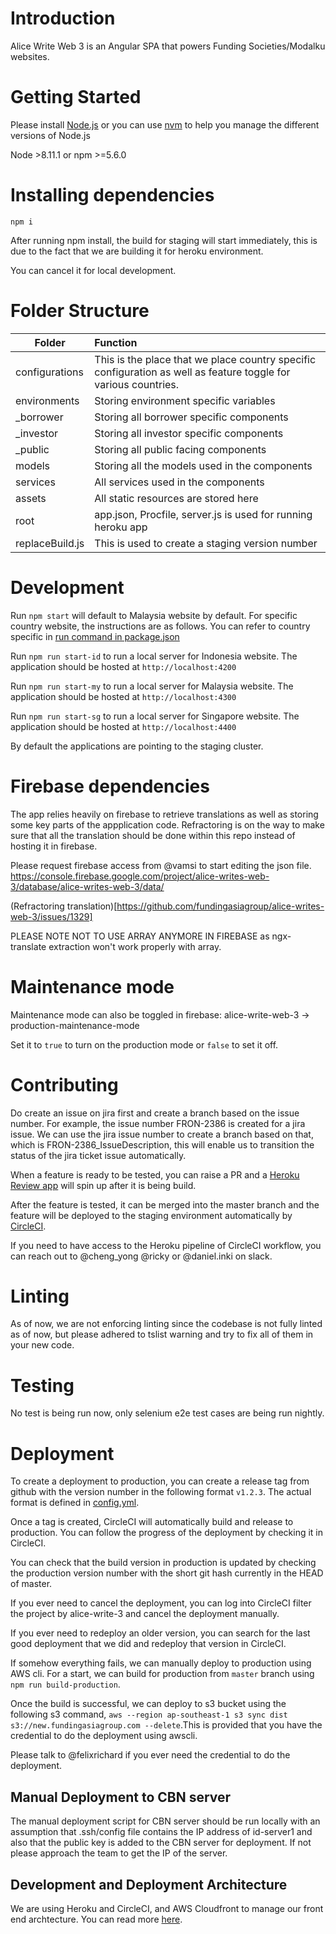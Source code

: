 # Introduction
Alice Write Web 3 is an Angular SPA that powers Funding Societies/Modalku websites.

# Getting Started
Please install [Node.js](https://nodejs.org/en/download/) or you can use [nvm](https://github.com/creationix/nvm#install-script) to help you manage the different versions of Node.js

Node >8.11.1 or npm >=5.6.0

# Installing dependencies
```
npm i 
```

After running npm install, the build for staging will start immediately, this is due to the fact that we are building it for heroku environment. 

You can cancel it for local development.

# Folder Structure
| Folder | Function |
|--------|:---------|
|configurations| This is the place that we place country specific configuration as well as feature toggle for various countries.|
| environments | Storing environment specific variables|
| _borrower| Storing all borrower specific components|
| _investor | Storing all investor specific components|
| _public | Storing all public facing components|
| models | Storing all the models used in the components|
| services | All services used in the components|
| assets | All static resources are stored here |
| root | app.json, Procfile, server.js is used for running heroku app|
| replaceBuild.js | This is used to create a staging version number|


# Development

Run `npm start` will default to Malaysia website by default. For specific country website, the instructions are as follows. You can refer to country specific in [run command in package.json](https://github.com/fundingasiagroup/alice-writes-web-3/blob/master/package.json#L8) 

Run `npm run start-id` to run a local server for Indonesia website. The application should be hosted at `http://localhost:4200`

Run `npm run start-my` to run a local server for Malaysia website. The application should be hosted at `http://localhost:4300`

Run `npm run start-sg` to run a local server for Singapore website. The application should be hosted at `http://localhost:4400`

By default the applications are pointing to the staging cluster.

# Firebase dependencies
The app relies heavily on firebase to retrieve translations as well as storing some key parts of the appplication code. Refractoring is on the way to make sure that all the translation should be done within this repo instead of hosting it in firebase.

Please request firebase access from @vamsi to start editing the json file.
https://console.firebase.google.com/project/alice-writes-web-3/database/alice-writes-web-3/data/


(Refractoring translation)[https://github.com/fundingasiagroup/alice-writes-web-3/issues/1329]

PLEASE NOTE NOT TO USE ARRAY ANYMORE IN FIREBASE as ngx-translate extraction won't work properly with array.

# Maintenance mode
Maintenance mode can also be toggled in firebase:
alice-write-web-3 -> production-maintenance-mode

Set it to `true` to turn on the production mode or `false` to set it off.

# Contributing
Do create an issue on jira first and create a branch based on the issue number. For example, the issue number FRON-2386
is created for a jira issue. We can use the jira issue number to create a branch based on that, which is FRON-2386_IssueDescription, this will enable us to transition the status of the jira ticket issue automatically.

When a feature is ready to be tested, you can raise a PR and a [Heroku Review app](https://dashboard.heroku.com/pipelines/06ed8a78-7c97-4d19-850b-ba540e9b86f4) will spin up after it is being build. 

After the feature is tested, it can be merged into the master branch and the feature will be deployed to the staging environment automatically by [CircleCI](https://circleci.com/gh/fundingasiagroup/alice-writes-web-3/).

If you need to have access to the Heroku pipeline of CircleCI workflow, you can reach out to @cheng_yong @ricky or @daniel.inki on slack.

# Linting
As of now, we are not enforcing linting since the codebase is not fully linted as of now, but please adhered to tslist warning and try to fix all of them in your new code.

# Testing
No test is being run now, only selenium e2e test cases are being run nightly.

# Deployment
To create a deployment to production, you can create a release tag from github with the version number in the following format `v1.2.3`. 
The actual format is defined in [config.yml](https://github.com/fundingasiagroup/alice-writes-web-3/blob/master/.circleci/config.yml#L126).

Once a tag is created, CircleCI will automatically build and release to production.
You can follow the progress of the deployment by checking it in CircleCI.

You can check that the build version in production is updated by checking the production version number with the short git hash currently in the HEAD of master.

If you ever need to cancel the deployment, you can log into CircleCI filter the project by alice-write-3 and cancel the deployment manually.

If you ever need to redeploy an older version, you can search for the last good deployment that we did and redeploy that version in CircleCI.

If somehow everything fails, we can manually deploy to production using AWS cli. For a start, we can build for production from `master` branch using `npm run build-production`. 

Once the build is successful, we can deploy to s3 bucket using the following s3 command, `aws --region ap-southeast-1 s3 sync dist s3://new.fundingasiagroup.com --delete`.This is provided that you have the credential to do the deployment using awscli. 

Please talk to @felixrichard if you ever need the credential to do the deployment.

## Manual Deployment to CBN server
The manual deployment script for CBN server should be run locally with an assumption that .ssh/config file contains the IP address of id-server1 and also that the public key is added to the CBN server for deployment. If not please approach the team to get the IP of the server.

## Development and Deployment Architecture
We are using Heroku and CircleCI, and AWS Cloudfront to manage our front end archtecture. You can read more [here](https://github.com/fundingasiagroup/FundingAsiaGroup/wiki/Front-End-Deployment-autobot).

